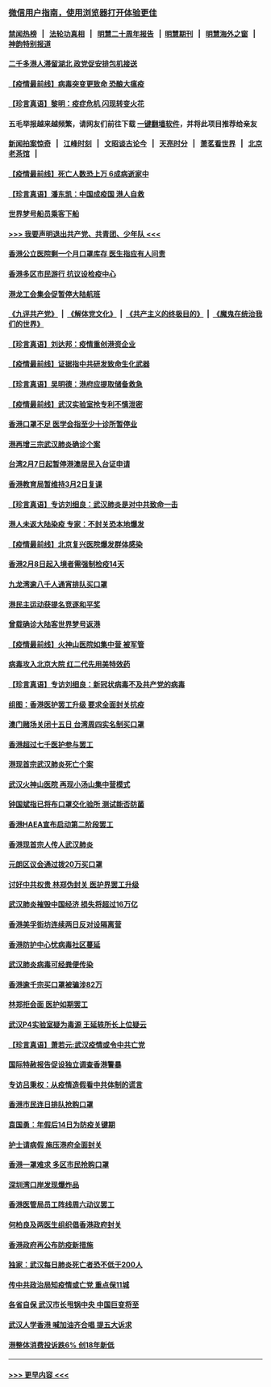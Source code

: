### [微信用户指南，使用浏览器打开体验更佳](https://github.com/gfw-breaker/banned-news1/blob/master/indexes/wechat-guide.md?t=0)
#### [禁闻热榜](热点新闻.md?t=0)  &nbsp;&nbsp;|&nbsp;&nbsp; [法轮功真相](https://github.com/gfw-breaker/truth/blob/master/README.md?t=0) &nbsp;&nbsp;|&nbsp;&nbsp; [明慧二十周年报告](https://github.com/gfw-breaker/mh-reports/blob/master/README.md?t=0) &nbsp;&nbsp;|&nbsp;&nbsp;[明慧期刊](https://github.com/gfw-breaker/mh-qikan) &nbsp;&nbsp;|&nbsp;&nbsp; [明慧海外之窗](https://github.com/gfw-breaker/mh-news/blob/master/README.md?t=0) &nbsp;&nbsp;|&nbsp;&nbsp; [神韵特别报道](https://github.com/gfw-breaker/mh-news/blob/master/shenyun.md?t=0)
#### [二千多港人滞留湖北 政党促安排包机接送](../pages/nsc415/n11859831.md?t=02110933) 
#### [【疫情最前线】病毒突变更致命 恐酿大瘟疫](../pages/nsc415/n11859604.md?t=02110933) 
#### [【珍言真语】黎明：疫症危机 闪现转变火花](../pages/nsc415/n11859199.md?t=02110933) 
#### 五毛举报越来越频繁，请网友们前往下载 [一键翻墙软件](https://github.com/gfw-breaker/ssr-accounts)，并将此项目推荐给亲友
#### [新闻拍案惊奇](https://github.com/gfw-breaker/banned-news1/blob/master/pages/link4.md) &nbsp;&nbsp;|&nbsp;&nbsp; [江峰时刻](https://github.com/gfw-breaker/banned-news1/blob/master/pages/link4.md) &nbsp;&nbsp;|&nbsp;&nbsp; [文昭谈古论今](https://github.com/gfw-breaker/banned-news1/blob/master/pages/link4.md) &nbsp;&nbsp;|&nbsp;&nbsp; [天亮时分](https://github.com/gfw-breaker/banned-news1/blob/master/pages/link4.md) &nbsp;&nbsp;|&nbsp;&nbsp; [萧茗看世界](https://github.com/gfw-breaker/banned-news1/blob/master/pages/link4.md) &nbsp;&nbsp;|&nbsp;&nbsp; [北京老茶馆](https://github.com/gfw-breaker/banned-news1/blob/master/pages/link4.md) &nbsp;&nbsp;|&nbsp;&nbsp; 
#### [【疫情最前线】死亡人数恐上万 6成病逝家中](../pages/nsc415/n11856687.md?t=02110933) 
#### [【珍言真语】潘东凯：中国成疫国 港人自救](../pages/nsc415/n11856962.md?t=02110933) 
#### [世界梦号船员乘客下船](../pages/nsc415/n11856883.md?t=02110933) 
#### [>>> 我要声明退出共产党、共青团、少年队 <<<](https://github.com/begood0513/goodnews/blob/master/quit/letter.md) 
#### [香港公立医院剩一个月口罩库存 医生指应有人问责](../pages/nsc415/n11856875.md?t=02110933) 
#### [香港多区市民游行 抗议设检疫中心](../pages/nsc415/n11856866.md?t=02110933) 
#### [港龙工会集会促暂停大陆航班](../pages/nsc415/n11856840.md?t=02110933) 
#### [《九评共产党》](https://github.com/begood0513/9ping.md/blob/master/README.md) &nbsp;|&nbsp; [《解体党文化》](../../../../jtdwh.md/blob/master/README.md)  &nbsp;|&nbsp; [《共产主义的终极目的》](../../../../gczydzjmd.md/blob/master/README.md) &nbsp;|&nbsp; [《魔鬼在统治我们的世界》](../../../../mgztzwmdsj.md/blob/master/README.md) 
#### [【珍言真语】刘达邦：疫情重创港资企业](../pages/nsc415/n11854274.md?t=02110933) 
#### [【疫情最前线】证据指中共研发致命生化武器](../pages/nsc415/n11853087.md?t=02110933) 
#### [【珍言真语】吴明德：港府应提取储备救急](../pages/nsc415/n11852734.md?t=02110933) 
#### [【疫情最前线】武汉实验室抢专利不慎泄密](../pages/nsc415/n11850310.md?t=02110933) 
#### [香港口罩不足 医学会指至少十诊所暂停业](../pages/nsc415/n11850301.md?t=02110933) 
#### [港再增三宗武汉肺炎确诊个案](../pages/nsc415/n11850328.md?t=02110933) 
#### [台湾2月7日起暂停港澳居民入台证申请](../pages/nsc415/n11850304.md?t=02110933) 
#### [香港教育局暂维持3月2日复课](../pages/nsc415/n11850260.md?t=02110933) 
#### [【珍言真语】专访刘细良：武汉肺炎是对中共致命一击](../pages/nsc415/n11849934.md?t=02110933) 
#### [港人未返大陆染疫 专家：不封关恐本地爆发](../pages/nsc415/n11848021.md?t=02110933) 
#### [【疫情最前线】北京复兴医院爆发群体感染](../pages/nsc415/n11847626.md?t=02110933) 
#### [香港2月8日起入境者需强制检疫14天](../pages/nsc415/n11847658.md?t=02110933) 
#### [九龙湾逾八千人通宵排队买口罩](../pages/nsc415/n11847647.md?t=02110933) 
#### [港民主运动获提名竞逐和平奖](../pages/nsc415/n11847633.md?t=02110933) 
#### [曾载确诊大陆客世界梦号返港](../pages/nsc415/n11847608.md?t=02110933) 
#### [【疫情最前线】火神山医院如集中营 被军管](../pages/nsc415/n11847524.md?t=02110933) 
#### [病毒攻入北京大院 红二代先用美特效药](../pages/nsc415/n11847427.md?t=02110933) 
#### [【珍言真语】专访刘细良：新冠状病毒不及共产党的病毒](../pages/nsc415/n11847164.md?t=02110933) 
#### [组图：香港医护罢工升级 要求全面封关抗疫](../pages/nsc415/n11844107.md?t=02110933) 
#### [澳门赌场关闭十五日 台湾周四实名制买口罩](../pages/nsc415/n11845083.md?t=02110933) 
#### [香港超过七千医护参与罢工](../pages/nsc415/n11845051.md?t=02110933) 
#### [港现首宗武汉肺炎死亡个案](../pages/nsc415/n11844998.md?t=02110933) 
#### [武汉火神山医院 再现小汤山集中营模式](../pages/nsc415/n11844763.md?t=02110933) 
#### [钟国斌指已将布口罩交化验所 测试能否防菌](../pages/nsc415/n11842783.md?t=02110933) 
#### [香港HAEA宣布启动第二阶段罢工](../pages/nsc415/n11842723.md?t=02110933) 
#### [香港现首宗人传人武汉肺炎](../pages/nsc415/n11842766.md?t=02110933) 
#### [元朗区议会通过拨20万买口罩](../pages/nsc415/n11842754.md?t=02110933) 
#### [讨好中共权贵 林郑伪封关 医护界罢工升级](../pages/nsc415/n11842359.md?t=02110933) 
#### [武汉肺炎摧毁中国经济 损失将超过16万亿](../pages/nsc415/n11839723.md?t=02110933) 
#### [香港美孚街坊连续两日反对设隔离营](../pages/nsc415/n11839962.md?t=02110933) 
#### [香港防护中心忧病毒社区蔓延](../pages/nsc415/n11839933.md?t=02110933) 
#### [武汉肺炎病毒可经粪便传染](../pages/nsc415/n11839939.md?t=02110933) 
#### [香港逾千宗买口罩被骗涉82万](../pages/nsc415/n11839914.md?t=02110933) 
#### [林郑拒会面 医护如期罢工](../pages/nsc415/n11839892.md?t=02110933) 
#### [武汉P4实验室疑为毒源 王延轶所长上位疑云](../pages/nsc415/n11835543.md?t=02110933) 
#### [【珍言真语】萧若元:武汉疫情或令中共亡党](../pages/nsc415/n11829394.md?t=02110933) 
#### [国际特赦报告促设独立调查香港警暴](../pages/nsc415/n11833845.md?t=02110933) 
#### [专访吕秉权：从疫情造假看中共体制的谎言](../pages/nsc415/n11833813.md?t=02110933) 
#### [香港市民连日排队抢购口罩](../pages/nsc415/n11833794.md?t=02110933) 
#### [袁国勇：年假后14日为防疫关键期](../pages/nsc415/n11831088.md?t=02110933) 
#### [护士请病假 施压港府全面封关](../pages/nsc415/n11831030.md?t=02110933) 
#### [香港一罩难求 多区市民抢购口罩](../pages/nsc415/n11831002.md?t=02110933) 
#### [深圳湾口岸发现爆炸品](../pages/nsc415/n11828802.md?t=02110933) 
#### [香港医管局员工阵线周六动议罢工](../pages/nsc415/n11828762.md?t=02110933) 
#### [何柏良及两医生组织倡香港政府封关](../pages/nsc415/n11828749.md?t=02110933) 
#### [香港政府再公布防疫新措施](../pages/nsc415/n11828716.md?t=02110933) 
#### [独家：武汉每日肺炎死亡者恐不低于200人](../pages/nsc415/n11828240.md?t=02110933) 
#### [传中共政治局知疫情或亡党 重点保11城](../pages/nsc415/n11828145.md?t=02110933) 
#### [各省自保 武汉市长甩锅中央 中国巨变将至](../pages/nsc415/n11828021.md?t=02110933) 
#### [武汉人学香港 喊加油齐合唱 提五大诉求](../pages/nsc415/n11827046.md?t=02110933) 
#### [港整体消费投诉跌6% 创18年新低](../pages/nsc415/n11817280.md?t=02110933) 

----
#### [ >>> 更早内容 <<< ](../indexes/nsc415-earlier.md)
